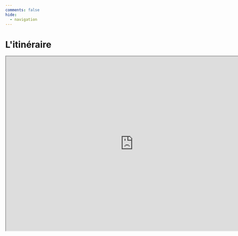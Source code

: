 ```yaml
---
comments: false
hide:
  - navigation
---
```


# L'itinéraire

<iframe src="https://www.google.com/maps/d/embed?mid=1Tw_tRlL-Y_qdilHG9Pv_bX90n7A&ehbc=2E312F" width="800" height="550"></iframe>
